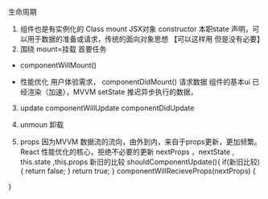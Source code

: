 生命周期 
1. 组件也是有实例化的
Class mount JSX对象
constructor 本职state 声明，可以用于数据的准备或请求，传统的面向对象思想 【可以这样用 但是没有必要】
2. 围绕 mount=挂载 首要任务
 - componentWillMount()
    
 - 性能优化 用户体验需求，
    componentDidMount()
    请求数据 组件的基本ui 已经渲染（加速），MVVM setState 推迟异步执行的数据，
3. update
    componentWillUpdate
    componentDidUpdate

4. unmoun
    卸载

5. props
因为MVVM 数据流的流向，由外到内，来自于props更新，更加频繁。
React 性能优化的核心，拒绝不必要的更新
nextProps ，nextState , this.state ,this.props 新旧的比较
shouldComponentUpdate(){
    if(新旧比较){
        return false;
    }
    return true;
}
componentWillRecieveProps(nextProps) {
    <!-- 要更新吗？提前做好询问准备 -->
}

